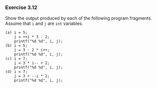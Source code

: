 ### Exercise 3.12
Show the output produced by each of the following program fragments. Assume that
`i` and `j` are `int` variables.

```
(a) i = 5;
    j = ++i * 3 - 2;
    printf("%d %d", i, j);
(b) i = 5;
    j = 3 - 2 * i++;
    printf("%d %d", i, j);
(c) i = 7;
    j = 3 * i-- + 2;
    printf("%d %d", i, j);
(d) i = 7;
    j = 3 + --i * 2;
    printf("%d %d", i, j);
```

<!--### Solution

(a) 6 16  
(b) 6 -7  
(c) 6 23  
(d) 6 15
